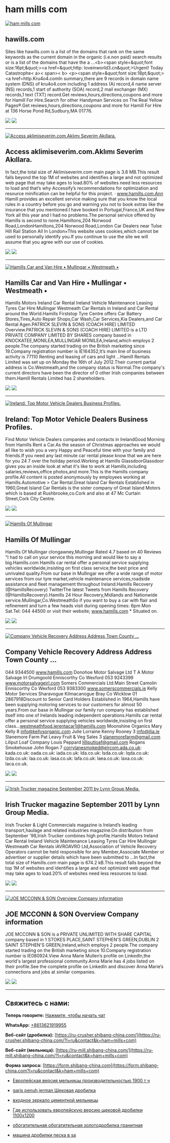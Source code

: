 # ham mills com

<a href="https://swt.shibang-china.com/?l=ru&img&k=ham+mills+com" target="_blank">![ham mills com](http://static.shibang-china.com/all-800x300/11.jpg)</a>

## hawills.com
Sites like hawills.com is a list of the domains that rank on the same keywords as the current domain in the organic (i.e.non paid) search results or is a list of the domains that have the a …&lt;b&gt;&lt;span style=\&quot;font size:16pt;\&quot;&gt;&lt;a href=\&quot;http: loveinworld3.cn\&quot;&gt;Urgent! Today Catastrophe&lt; a&gt;&lt; span&gt;&lt; b&gt; &lt;p&gt;&lt;span style=\&quot;font size:18pt;\&quot;&gt;&lt;a href=http.Kru4o4.comIn summary,there are 9 records in domain name system (DNS) of kru4o4.com including 1 address (A) record,4 name server (NS) records,1 start of authority (SOA) record,2 mail exchanger (MX) records,1 text (TXT) record.Get reviews,hours,directions,coupons and more for Hamill For Hire.Search for other Handyman Services on The Real Yellow Pages&#174;.Get reviews,hours,directions,coupons and more for Hamill For Hire at 136 Horse Pond Rd,Sudbury,MA 01776.


<a href="https://whatsapp.shibangsoft.com/WhatsApp.php" target="_blank" title="WhatsApp">![](http://static.shibang-china.com/icon/whatsapp.png)</a> <a href="https://swt.shibang-china.com/?l=ru&icon&k=ham+mills+com" target="_blank">![](http://static.shibang-china.com/icon/chat-ru.png)</a>

---

<a href="https://swt.shibang-china.com/?l=ru&img&k=ham+mills+com" target="_blank">![Access aklimiseverim.com.Aklımı Severim Akıllara.](http://static.shibang-china.com/all-800x300/490.jpg)</a>

## Access aklimiseverim.com.Aklımı Severim Akıllara.
In fact,the total size of Aklimiseverim.com main page is 3.6 MB.This result falls beyond the top 1M of websites and identifies a large and not optimized web page that may take ages to load.80% of websites need less resources to load and that’s why Accessify’s recommendations for optimization and resource minification can be helpful for this project.&nbsp;&#0183;&#32;www.hamills.com.Ann Hamill provides an excellent service making sure that you know the local rules in a country before you go and warning you not to book extras like the insurance that you mentioned.I have booked in Portugal,France,UK and New York all this year and I had no problems.The personal service offered by Hamills is second to none.Hamiltons,204 Norwood Road,LondonHamiltons,204 Norwood Road,London Car Dealers near Tulse Hill Rail Station All In London&#215;This website uses cookies,which cannot be used to personally identify you.If you continue to use the site we will assume that you agree with our use of cookies.


<a href="https://whatsapp.shibangsoft.com/WhatsApp.php" target="_blank" title="WhatsApp">![](http://static.shibang-china.com/icon/whatsapp.png)</a> <a href="https://swt.shibang-china.com/?l=ru&icon&k=ham+mills+com" target="_blank">![](http://static.shibang-china.com/icon/chat-ru.png)</a>

---

<a href="https://swt.shibang-china.com/?l=ru&img&k=ham+mills+com" target="_blank">![Hamills Car and Van Hire • Mullingar • Westmeath •](http://static.shibang-china.com/all-800x300/977.jpg)</a>

## Hamills Car and Van Hire • Mullingar • Westmeath •
Hamills Motors Ireland Car Rental Ireland Vehicle Maintenance Leasing Tyres Car Hire Mullingar Westmeath Car Rentals in Ireland and Car Rental around the World.Hamills Firststop Tyre Centre offers Car Battery Stores,Tires,Auto Repair Shops,Car Wash,Car Services,Kia Dealers,and Car Rental Agen.PATRICK SLEVIN &amp; SONS (COACH HIRE) LIMITED Overview.PATRICK SLEVIN &amp; SONS (COACH HIRE) LIMITED is a LTD PRIVATE COMPANY LIMITED BY SHARES company based in KNOCKATEE,MONILEA,MULLINGAR MONILEA,Ireland,which employs 2 people.The company started trading on the British marketing since 19.Company registration number is IE164352,It’s main line of business activity is 77110 Renting and leasing of cars and light …Hamill Rentals Limited was set up on Monday the 16th of July 2012.Their current partial address is Co.Westmeath,and the company status is Normal.The company's current directors have been the director of 0 other Irish companies between them.Hamill Rentals Limited has 2 shareholders.


<a href="https://whatsapp.shibangsoft.com/WhatsApp.php" target="_blank" title="WhatsApp">![](http://static.shibang-china.com/icon/whatsapp.png)</a> <a href="https://swt.shibang-china.com/?l=ru&icon&k=ham+mills+com" target="_blank">![](http://static.shibang-china.com/icon/chat-ru.png)</a>

---

<a href="https://swt.shibang-china.com/?l=ru&img&k=ham+mills+com" target="_blank">![Ireland: Top Motor Vehicle Dealers Business Profiles.](http://static.shibang-china.com/all-800x300/1422.jpg)</a>

## Ireland: Top Motor Vehicle Dealers Business Profiles.
Find Motor Vehicle Dealers companies and contacts in IrelandGood Morning from Hamills Rent a Car.As the season of Christmas approaches we would all like to wish you a very Happy and Peaceful time with your family and friends.If you need any last minute car rental please know that we are here for you 24 7 over the holiday period.Working at Hamills GlassdoorGlassdoor gives you an inside look at what it's like to work at Hamills,including salaries,reviews,office photos,and more.This is the Hamills company profile.All content is posted anonymously by employees working at Hamills.Automotive &gt; Car Rental.Great Island Car Rentals Established in 1960,Great Island Car Rentals is the sister company of Great Island Motors which is based at Rushbrooke,co.Cork and also at 47 Mc Curtain Street,Cork City Centre.


<a href="https://whatsapp.shibangsoft.com/WhatsApp.php" target="_blank" title="WhatsApp">![](http://static.shibang-china.com/icon/whatsapp.png)</a> <a href="https://swt.shibang-china.com/?l=ru&icon&k=ham+mills+com" target="_blank">![](http://static.shibang-china.com/icon/chat-ru.png)</a>

---

<a href="https://swt.shibang-china.com/?l=ru&img&k=ham+mills+com" target="_blank">![Hamills Of Mullingar](http://static.shibang-china.com/all-800x300/797.jpg)</a>

## Hamills Of Mullingar
Hamills Of Mullingar clongawney,Mullingar Rated 4.7 based on 40 Reviews &quot;I had to call on your service this morning and would like to say a big.Hamills.com Hamills car rental offer a personal service supplying vehicles worldwide,insisting on first class service,the best price and unrivaled quality.From our base in Mullingar we offer a wide range of motor services from our tyre market,vehicle maintenance services,roadside assistance and fleet management throughout Ireland.Hamills Recovery (@HamillsRecovery) TwitterThe latest Tweets from Hamills Recovery (@HamillsRecovery).Hamills 24 Hour Recovery,Midlands and Nationwide service.Mullingar,Co.WestmeathSo if you want to buy a car with flair and refinement and turn a few heads visit during opening times: 6pm Mon Sat.Tel: 044 44500 or visit their website; www.hamills.com * Situated on.


<a href="https://whatsapp.shibangsoft.com/WhatsApp.php" target="_blank" title="WhatsApp">![](http://static.shibang-china.com/icon/whatsapp.png)</a> <a href="https://swt.shibang-china.com/?l=ru&icon&k=ham+mills+com" target="_blank">![](http://static.shibang-china.com/icon/chat-ru.png)</a>

---

<a href="https://swt.shibang-china.com/?l=ru&img&k=ham+mills+com" target="_blank">![Company Vehicle Recovery Address Address Town County …](http://static.shibang-china.com/all-800x300/220.jpg)</a>

## Company Vehicle Recovery Address Address Town County …
044 9344500 www.hamills.com Donohoe Motor Salvage Ltd T A Motor Salvage Irl Drumgoold Enniscorthy Co Wexford 053 9243399 www.motorsalvageirl.com Somers Commercials Ltd.Main Street Camolin Enniscorthy Co Wexford 053 9383300 www.somerscommercials.ie Kelly Motor Services Sharavogue Kilmacanogue Bray Co Wicklow 01 2867918Discount to Senior Card Holders Established in 1964,Hamills have been supplying motoring services to our customers for almost 50 years.From our base in Mullingar our family run company has established itself into one of Irelands leading independent operations.Hamills car rental offer a personal service supplying vehicles worldwide,insisting on first class…westmeathfood.ierentacar1@hamills.com Moonshine Organics Mary Kelly 8 info@kellysorganic.com Julie Lorraine Kenny Rooney 3 info@ilia.ie Slanemore Farm Pat Leavy Fruit &amp; Veg Sales 3 slanemorefarm@gmail.com Liliput Loaf Company Louis Peppard lilliputloaf@gmail.com Rogans Smokehouse John Rogan 7 corrylanesmoked@eircom.ada.co.uk: kada.co.uk: oada.co.uk: iada.co.uk: lda.co.uk: lsda.co.uk: lqda.co.uk: lzda.co.uk: laa.co.uk: lasa.co.uk: lafa.co.uk: laea.co.uk: laxa.co.uk: laca.co.uk.


<a href="https://whatsapp.shibangsoft.com/WhatsApp.php" target="_blank" title="WhatsApp">![](http://static.shibang-china.com/icon/whatsapp.png)</a> <a href="https://swt.shibang-china.com/?l=ru&icon&k=ham+mills+com" target="_blank">![](http://static.shibang-china.com/icon/chat-ru.png)</a>

---

<a href="https://swt.shibang-china.com/?l=ru&img&k=ham+mills+com" target="_blank">![Irish Trucker magazine September 2011 by Lynn Group Media.](http://static.shibang-china.com/all-800x300/919.jpg)</a>

## Irish Trucker magazine September 2011 by Lynn Group Media.
Irish Trucker &amp; Light Commercials magazine is Ireland’s leading transport,haulage and related industries magazine.On distribution from September '98,Irish Trucker combines high profile.Hamills Motors Ireland Car Rental Ireland Vehicle Maintenance Leasing Tyres Car Hire Mullingar Westmeath Car Rentals iAVROAVRO Ltd,Association of Vehicle Recovery Operators cannot be held responsible for any Member,Associate Member or advertiser or supplier details which have been submitted to …In fact,the total size of Hamills.com main page is 674.2 kB.This result falls beyond the top 1M of websites and identifies a large and not optimized web page that may take ages to load.20% of websites need less resources to load.


<a href="https://whatsapp.shibangsoft.com/WhatsApp.php" target="_blank" title="WhatsApp">![](http://static.shibang-china.com/icon/whatsapp.png)</a> <a href="https://swt.shibang-china.com/?l=ru&icon&k=ham+mills+com" target="_blank">![](http://static.shibang-china.com/icon/chat-ru.png)</a>

---

<a href="https://swt.shibang-china.com/?l=ru&img&k=ham+mills+com" target="_blank">![JOE MCCONN &amp; SON Overview Company information](http://static.shibang-china.com/all-800x300/1311.jpg)</a>

## JOE MCCONN &amp; SON Overview Company information
JOE MCCONN &amp; SON is a PRIVATE UNLIMITED WITH SHARE CAPITAL company based in 1 STOKES PLACE,SAINT STEPHEN'S GREEN,DUBLIN 2 SAINT STEPHEN'S GREEN,Ireland,which employs 2 people.The company started trading on the British marketing since 10.Company registration number is IE080924.View Anna Marie Mullen’s profile on LinkedIn,the world's largest professional community.Anna Marie has 4 jobs listed on their profile.See the complete profile on LinkedIn and discover Anna Marie’s connections and jobs at similar companies.

<a href="https://whatsapp.shibangsoft.com/WhatsApp.php" target="_blank" title="WhatsApp">![](http://static.shibang-china.com/icon/whatsapp.png)</a> <a href="https://swt.shibang-china.com/?l=ru&icon&k=ham+mills+com" target="_blank">![](http://static.shibang-china.com/icon/chat-ru.png)</a>

---
## Свяжитесь с нами:

**Теперь говорите:** [Нажмите, чтобы начать чат](https://swt.shibang-china.com?l=ru&contact&k=ham+mills+com)

**WhatsApp:**  [+8613621919955](https://whatsapp.shibangsoft.com/WhatsApp.php)

**Веб-сайт (дробилка):** [https://ru-crusher.shibang-china.com/](https://ru-crusher.shibang-china.com/?l=ru&contact&k=ham+mills+com)

**Веб-сайт (мельница):** [https://ru-mill.shibang-china.com/](https://ru-mill.shibang-china.com/?l=ru&contact&k=ham+mills+com)

**Форма запроса:** [https://form.shibang-china.com](https://form.shibang-china.com?l=ru&contact&k=ham+mills+com)

* [Европейская версия мельницы производительностью 1900 т  ч](../131/%D0%95%D0%B2%D1%80%D0%BE%D0%BF%D0%B5%D0%B9%D1%81%D0%BA%D0%B0%D1%8F%20%D0%B2%D0%B5%D1%80%D1%81%D0%B8%D1%8F%20%D0%BC%D0%B5%D0%BB%D1%8C%D0%BD%D0%B8%D1%86%D1%8B%20%D0%BF%D1%80%D0%BE%D0%B8%D0%B7%D0%B2%D0%BE%D0%B4%D0%B8%D1%82%D0%B5%D0%BB%D1%8C%D0%BD%D0%BE%D1%81%D1%82%D1%8C%D1%8E%201900%20%D1%82%20%20%D1%87.md)

* [garis penuh jerman Щековая дробилка](../135/garis%20penuh%20jerman%20%D0%A9%D0%B5%D0%BA%D0%BE%D0%B2%D0%B0%D1%8F%20%D0%B4%D1%80%D0%BE%D0%B1%D0%B8%D0%BB%D0%BA%D0%B0.md)

* [входное зеркало цементной мельницы](../131/%D0%B2%D1%85%D0%BE%D0%B4%D0%BD%D0%BE%D0%B5%20%D0%B7%D0%B5%D1%80%D0%BA%D0%B0%D0%BB%D0%BE%20%D1%86%D0%B5%D0%BC%D0%B5%D0%BD%D1%82%D0%BD%D0%BE%D0%B9%20%D0%BC%D0%B5%D0%BB%D1%8C%D0%BD%D0%B8%D1%86%D1%8B.md)

* [Где использовать европейскую версию щековой дробилки 1100х1200](../135/%D0%93%D0%B4%D0%B5%20%D0%B8%D1%81%D0%BF%D0%BE%D0%BB%D1%8C%D0%B7%D0%BE%D0%B2%D0%B0%D1%82%D1%8C%20%D0%B5%D0%B2%D1%80%D0%BE%D0%BF%D0%B5%D0%B9%D1%81%D0%BA%D1%83%D1%8E%20%D0%B2%D0%B5%D1%80%D1%81%D0%B8%D1%8E%20%D1%89%D0%B5%D0%BA%D0%BE%D0%B2%D0%BE%D0%B9%20%D0%B4%D1%80%D0%BE%D0%B1%D0%B8%D0%BB%D0%BA%D0%B8%201100%D1%851200.md)

* [обогатительная обогатительная золотодробилка гранитная](../135/%D0%BE%D0%B1%D0%BE%D0%B3%D0%B0%D1%82%D0%B8%D1%82%D0%B5%D0%BB%D1%8C%D0%BD%D0%B0%D1%8F%20%D0%BE%D0%B1%D0%BE%D0%B3%D0%B0%D1%82%D0%B8%D1%82%D0%B5%D0%BB%D1%8C%D0%BD%D0%B0%D1%8F%20%D0%B7%D0%BE%D0%BB%D0%BE%D1%82%D0%BE%D0%B4%D1%80%D0%BE%D0%B1%D0%B8%D0%BB%D0%BA%D0%B0%20%D0%B3%D1%80%D0%B0%D0%BD%D0%B8%D1%82%D0%BD%D0%B0%D1%8F.md)

* [машина дробилки песка в sa](../135/%D0%BC%D0%B0%D1%88%D0%B8%D0%BD%D0%B0%20%D0%B4%D1%80%D0%BE%D0%B1%D0%B8%D0%BB%D0%BA%D0%B8%20%D0%BF%D0%B5%D1%81%D0%BA%D0%B0%20%D0%B2%20sa.md)
